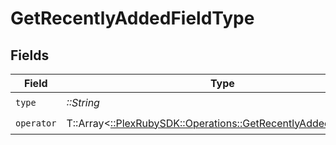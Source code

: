 # GetRecentlyAddedFieldType


## Fields

| Field                                                                                                                | Type                                                                                                                 | Required                                                                                                             | Description                                                                                                          | Example                                                                                                              |
| -------------------------------------------------------------------------------------------------------------------- | -------------------------------------------------------------------------------------------------------------------- | -------------------------------------------------------------------------------------------------------------------- | -------------------------------------------------------------------------------------------------------------------- | -------------------------------------------------------------------------------------------------------------------- |
| `type`                                                                                                               | *::String*                                                                                                           | :heavy_check_mark:                                                                                                   | N/A                                                                                                                  | tag                                                                                                                  |
| `operator`                                                                                                           | T::Array<[::PlexRubySDK::Operations::GetRecentlyAddedOperator](../../models/operations/getrecentlyaddedoperator.md)> | :heavy_check_mark:                                                                                                   | N/A                                                                                                                  |                                                                                                                      |